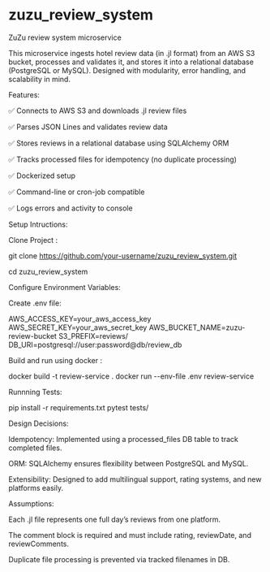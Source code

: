 # zuzu_review_system
ZuZu review system microservice 

This microservice ingests hotel review data (in .jl format) from an AWS S3 bucket, processes and validates it, and stores it into a relational database (PostgreSQL or MySQL). Designed with modularity, error handling, and scalability in mind.

   Features:

   ✅ Connects to AWS S3 and downloads .jl review files

   ✅ Parses JSON Lines and validates review data

   ✅ Stores reviews in a relational database using SQLAlchemy ORM

   ✅ Tracks processed files for idempotency (no duplicate processing)

   ✅ Dockerized setup

   ✅ Command-line or cron-job compatible

   ✅ Logs errors and activity to console

  Setup Intructions:

  Clone Project :
  
  git clone https://github.com/your-username/zuzu_review_system.git
  
  cd zuzu_review_system

  Configure Environment Variables:
   
  Create .env file:

   AWS_ACCESS_KEY=your_aws_access_key
   AWS_SECRET_KEY=your_aws_secret_key
   AWS_BUCKET_NAME=zuzu-review-bucket
   S3_PREFIX=reviews/
   DB_URI=postgresql://user:password@db/review_db

  Build and run using docker :

   docker build -t review-service .
   docker run --env-file .env review-service

   Runnning Tests:

   pip install -r requirements.txt
   pytest tests/

  Design Decisions:

   Idempotency: Implemented using a processed_files DB table to track completed files.

   ORM: SQLAlchemy ensures flexibility between PostgreSQL and MySQL.

   Extensibility: Designed to add multilingual support, rating systems, and new platforms easily.

   Assumptions:

   Each .jl file represents one full day’s reviews from one platform.

   The comment block is required and must include rating, reviewDate, and reviewComments.

   Duplicate file processing is prevented via tracked filenames in DB.

   



